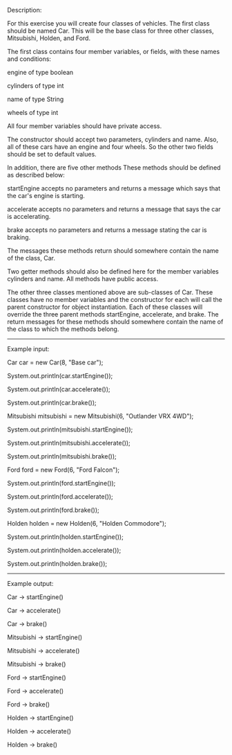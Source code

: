 Description:

For this exercise you will create four classes of vehicles. The first class should be named Car. This will be the base class for three other classes, Mitsubishi, Holden, and Ford.

The first class contains four member variables, or fields, with these names and conditions:

engine of type boolean

cylinders of type int

name of type String

wheels of type int

All four member variables should have private access.

The constructor should accept two parameters, cylinders and name. Also, all of these cars have an engine and four wheels. So the other two fields should be set to default values.

In addition, there are five other methods These methods should be defined as described below:

startEngine accepts no parameters and returns a message which says that the car's engine is starting.

accelerate accepts no parameters and returns a message that says the car is accelerating.

brake accepts no parameters and returns a message stating the car is braking.

The messages these methods return should somewhere contain the name of the class, Car.

Two getter methods should also be defined here for the member variables cylinders and name. All methods have public access.

The other three classes mentioned above are sub-classes of Car. These classes have no member variables and the constructor for each will call the parent constructor for object instantiation. Each of these classes will override the three parent methods startEngine, accelerate, and brake. The return messages for these methods should somewhere contain the name of the class to which the methods belong.

---------------------------------------------------------------------------------

Example input:

Car car = new Car(8, "Base car");

System.out.println(car.startEngine());

System.out.println(car.accelerate());

System.out.println(car.brake());

Mitsubishi mitsubishi = new Mitsubishi(6, "Outlander VRX 4WD");

System.out.println(mitsubishi.startEngine());

System.out.println(mitsubishi.accelerate());

System.out.println(mitsubishi.brake());

Ford ford = new Ford(6, "Ford Falcon");

System.out.println(ford.startEngine());

System.out.println(ford.accelerate());

System.out.println(ford.brake());

Holden holden = new Holden(6, "Holden Commodore");

System.out.println(holden.startEngine());

System.out.println(holden.accelerate());

System.out.println(holden.brake());

---------------------------------------------------------------------

Example output:

Car -> startEngine()

Car -> accelerate()

Car -> brake()

Mitsubishi -> startEngine()

Mitsubishi -> accelerate()

Mitsubishi -> brake()

Ford -> startEngine()

Ford -> accelerate()

Ford -> brake()

Holden -> startEngine()

Holden -> accelerate()

Holden -> brake()
